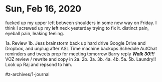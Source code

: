 # Sun, Feb 16, 2020
fucked up my upper left between shoulders in some new way on Friday. I think I screwed up my left neck yesterday trying to fix it. distinct pain, eyeball pain, leaking feeling. 

1a. Review
1b. Jess brainstorm
back up hard drive Google Drive and Dropbox, and unplug after
ASL
Time machine backups
Schedule AutChat reminders and tweets
prep for meeting tomorrow
Barry reply 
***Walk 30!!!***
VOZ review / rewrite and copy in
2a. 
2b. 
3a. 
3b.
4a. 
4b. 
5a. 
5b. 
Laundry!!
Look up Raj and repsond to him. 


#z-archives/1-journal